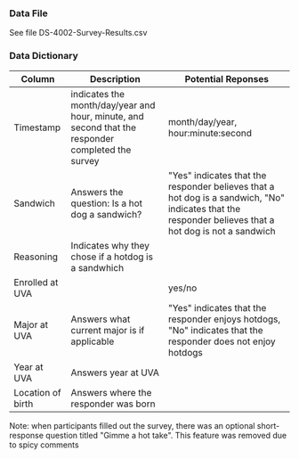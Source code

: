 
### Data File
See file DS-4002-Survey-Results.csv

### Data Dictionary
| Column| Description| Potential Reponses|                   
|-------|------------|-------------------|
| Timestamp | indicates the month/day/year and hour, minute, and second that the responder completed the survey |month/day/year, hour:minute:second|
| Sandwich | Answers the question: Is a hot dog a sandwich?| "Yes" indicates that the responder believes that a hot dog is a sandwich, "No" indicates that the responder believes that a hot dog is not a sandwich |
| Reasoning | Indicates why they chose if a hotdog is a sandwhich |
| Enrolled at UVA | | yes/no |
| Major at UVA | Answers what current major is if applicable | "Yes" indicates that the responder enjoys hotdogs, "No" indicates that the responder does not enjoy hotdogs |
| Year at UVA | Answers year at UVA | |
| Location of birth | Answers where the responder was born | |

Note: when participants filled out the survey, there was an optional short-response question titled "Gimme a hot take". This feature was removed due to spicy comments
